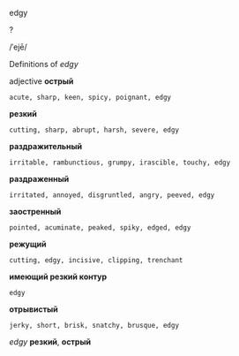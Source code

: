 edgy

?

/ˈejē/

Definitions of _edgy_

adjective
**острый**

    acute, sharp, keen, spicy, poignant, edgy
**резкий**

    cutting, sharp, abrupt, harsh, severe, edgy
**раздражительный**

    irritable, rambunctious, grumpy, irascible, touchy, edgy
**раздраженный**

    irritated, annoyed, disgruntled, angry, peeved, edgy
**заостренный**

    pointed, acuminate, peaked, spiky, edged, edgy
**режущий**

    cutting, edgy, incisive, clipping, trenchant
**имеющий резкий контур**

    edgy
**отрывистый**

    jerky, short, brisk, snatchy, brusque, edgy

_edgy_
**резкий**, **острый**